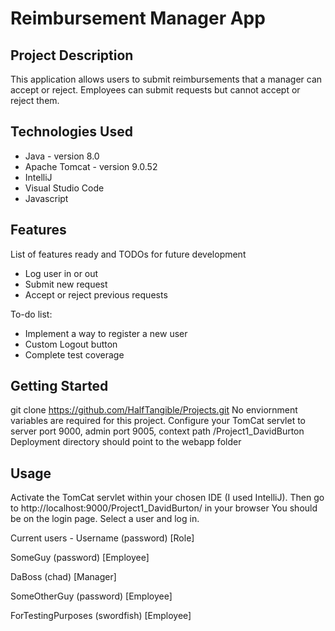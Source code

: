 # Reimbursement Manager App

## Project Description

This application allows users to submit reimbursements that a manager can accept or reject. Employees can submit requests but cannot accept or reject them.

## Technologies Used

* Java - version 8.0
* Apache Tomcat - version 9.0.52
* IntelliJ
* Visual Studio Code
* Javascript

## Features

List of features ready and TODOs for future development
* Log user in or out
* Submit new request
* Accept or reject previous requests

To-do list:
* Implement a way to register a new user
* Custom Logout button
* Complete test coverage

## Getting Started
   
git clone https://github.com/HalfTangible/Projects.git
No enviornment variables are required for this project.
Configure your TomCat servlet to server port 9000, admin port 9005, context path /Project1_DavidBurton
Deployment directory should point to the webapp folder

## Usage

Activate the TomCat servlet within your chosen IDE (I used IntelliJ).
Then go to http://localhost:9000/Project1_DavidBurton/ in your browser
You should be on the login page. Select a user and log in.

Current users - Username (password) [Role]

SomeGuy (password) [Employee]

DaBoss (chad) [Manager]

SomeOtherGuy (password) [Employee]

ForTestingPurposes (swordfish) [Employee]

